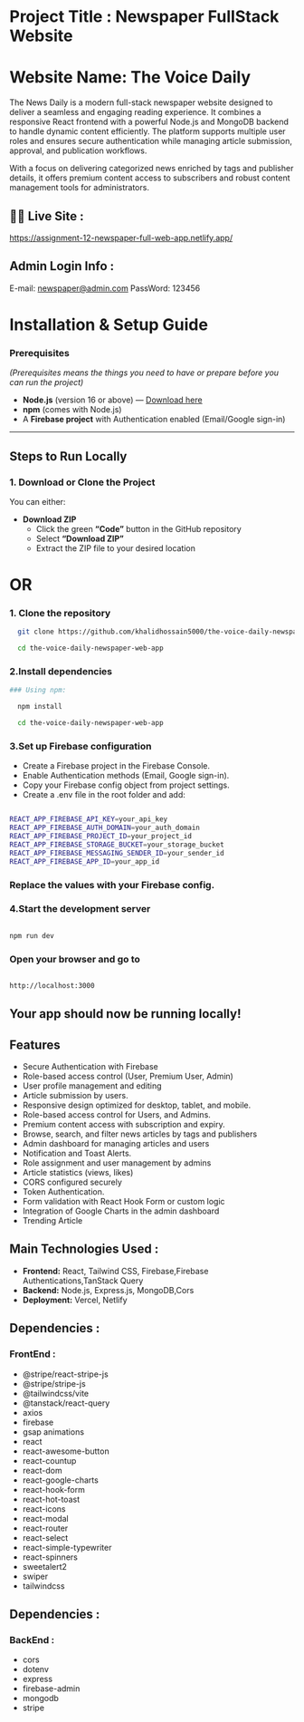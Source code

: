 
# Project Title : Newspaper FullStack Website

# Website Name: The Voice Daily

The News Daily is a modern full-stack newspaper website designed to deliver a seamless and engaging reading experience. It combines a responsive React frontend with a powerful Node.js and MongoDB backend to handle dynamic content efficiently. The platform supports multiple user roles and ensures secure authentication while managing article submission, approval, and publication workflows.

With a focus on delivering categorized news enriched by tags and publisher details, it offers premium content access to subscribers and robust content management tools for administrators.


## 🚀🚀 Live Site :
 https://assignment-12-newspaper-full-web-app.netlify.app/

 ## Admin Login Info :

 E-mail: newspaper@admin.com
 PassWord: 123456






# Installation & Setup Guide

### Prerequisites
*(Prerequisites means the things you need to have or prepare before you can run the project)*

- **Node.js** (version 16 or above) — [Download here](https://nodejs.org/)  
- **npm** (comes with Node.js)
- A **Firebase project** with Authentication enabled (Email/Google sign-in)

---
## Steps to Run Locally

### 1. **Download or Clone the Project**

You can either:

- **Download ZIP**
  - Click the green **“Code”** button in the GitHub repository
  - Select **“Download ZIP”**
  - Extract the ZIP file to your desired location

# OR 

### 1. **Clone the repository**
```bash
  git clone https://github.com/khalidhossain5000/the-voice-daily-newspaper-web-app.git

  cd the-voice-daily-newspaper-web-app

```

### 2.Install dependencies

```bash
### Using npm:

  npm install

  cd the-voice-daily-newspaper-web-app

```
### 3.Set up Firebase configuration

- Create a Firebase project in the Firebase Console.
- Enable Authentication methods (Email, Google sign-in).
- Copy your Firebase config object from project settings.
- Create a .env file in the root folder and add:

```bash

REACT_APP_FIREBASE_API_KEY=your_api_key
REACT_APP_FIREBASE_AUTH_DOMAIN=your_auth_domain
REACT_APP_FIREBASE_PROJECT_ID=your_project_id
REACT_APP_FIREBASE_STORAGE_BUCKET=your_storage_bucket
REACT_APP_FIREBASE_MESSAGING_SENDER_ID=your_sender_id
REACT_APP_FIREBASE_APP_ID=your_app_id
```
### Replace the values with your Firebase config.

### 4.Start the development server
```bash

npm run dev

```
###  Open your browser and go to
```bash

http://localhost:3000


```
## Your app should now be running locally!


## Features

- Secure Authentication with Firebase
- Role-based access control (User, Premium User, Admin)
- User profile management and editing
- Article submission by users.
- Responsive design optimized for desktop, tablet, and mobile.
- Role-based access control for Users, and Admins.
- Premium content access with subscription and expiry.
- Browse, search, and filter news articles by tags and publishers
- Admin dashboard for managing articles and users
- Notification and Toast Alerts.
- Role assignment and user management by admins
- Article statistics (views, likes)
- CORS configured securely
- Token Authentication.
- Form validation with React Hook Form or custom logic
- Integration of Google Charts in the admin dashboard
- Trending Article

## Main Technologies Used :

- **Frontend:** React, Tailwind CSS, Firebase,Firebase Authentications,TanStack Query
- **Backend:** Node.js, Express.js, MongoDB,Cors
- **Deployment:** Vercel, Netlify


## Dependencies  :

### FrontEnd : 

- @stripe/react-stripe-js
- @stripe/stripe-js
- @tailwindcss/vite
- @tanstack/react-query
- axios
- firebase
- gsap animations
- react
- react-awesome-button
- react-countup
- react-dom
- react-google-charts
- react-hook-form
- react-hot-toast
- react-icons
- react-modal
- react-router
- react-select
- react-simple-typewriter
- react-spinners
- sweetalert2
- swiper
- tailwindcss


## Dependencies  :

### BackEnd : 

- cors
- dotenv
- express
- firebase-admin
- mongodb
- stripe

